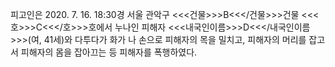 피고인은 2020. 7. 16. 18:30경 서울 관악구 <<<건물>>>B<<</건물>>>건물 <<<호>>>C<<</호>>>호에서 누나인 피해자 <<<내국인이름>>>D<<</내국인이름>>>(여, 41세)와 다투다가 화가 나 손으로 피해자의 목을 밀치고, 피해자의 머리를 잡고서 피해자의 몸을 잡아끄는 등 피해자를 폭행하였다.
